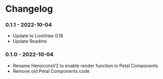 # Changelog

### 0.1.1 - 2022-10-04

- Update to LiveView 0.18
- Update Readme

### 0.1.0 - 2022-10-04

- Rename HeroiconsV2 to enable render function in Petal Components
- Remove old Petal Components code
